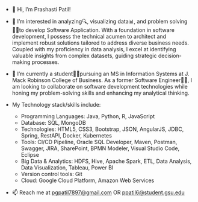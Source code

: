 - 👋 Hi, I’m Prashasti Patil! 
- 👀 I’m interested in analyzing🔍, visualizing data📊, and problem solving👩‍💻to develop Software Application. With a foundation in software development, I possess the technical acumen to architect and implement robust solutions tailored to address diverse business needs. Coupled with my proficiency in data analysis, I excel at identifying valuable insights from complex datasets, guiding strategic decision-making processes.
- 🌱 I’m currently a student👩‍🎓pursuing an MS in Information Systems at J. Mack Robinson College of Business. As a former Software Engineer👩‍💻, I am looking to collaborate on software development technologies while honing my problem-solving skills and enhancing my analytical thinking.
- My Technology stack/skills include:
  - Programming Languages: Java, Python, R, JavaScript
  - Database: SQL, MongoDB
  - Technologies: HTML5, CSS3, Bootstrap, JSON, AngularJS, JDBC, Spring, RestAPI, Docker, Kubernetes
  - Tools: CI/CD Pipeline, Oracle SQL Developer, Maven, Postman, Swagger, JIRA, SharePoint, BPMN Modeler, Visual Studio Code, Eclipse
  - Big Data & Analytics: HDFS, Hive, Apache Spark, ETL, Data Analysis, Data Visualization, Tableau, Power BI
  - Version control tools: Git
  - Cloud: Google Cloud Platform, Amazon Web Services

- 📫 Reach me at pgpatil7897@gmail.com OR ppatil6@student.gsu.edu  

